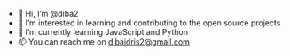 - 👋 Hi, I’m @diba2
- 👀 I’m interested in learning and contributing to the open source projects
- 🌱 I’m currently learning JavaScript and Python
- 📫 You can reach me on dibaidris2@gmail.com

<!---
diba2/diba2 is a ✨ special ✨ repository because its `README.md` (this file) appears on your GitHub profile.
You can click the Preview link to take a look at your changes.
--->
